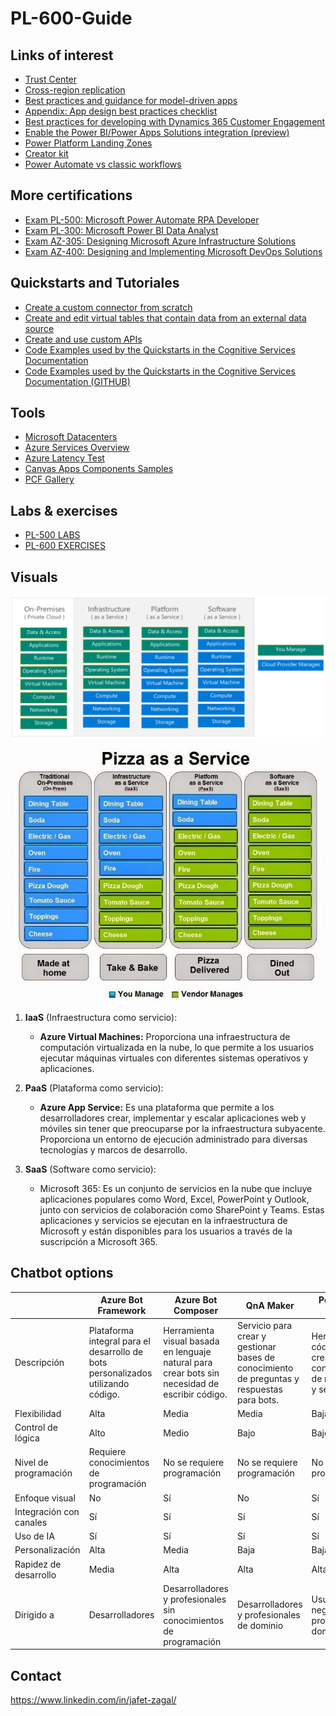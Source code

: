# PL-600-Guide

## Links of interest
- [Trust Center](https://www.microsoft.com/en-us/trust-center)
- [Cross-region replication](https://learn.microsoft.com/en-us/azure/reliability/cross-region-replication-azure)
- [Best practices and guidance for model-driven apps](https://learn.microsoft.com/en-gb/power-apps/developer/model-driven-apps/best-practices/)
- [Appendix: App design best practices checklist](https://learn.microsoft.com/en-gb/power-platform/developer/appsource/appendix-app-design-best-practices-checklist)
- [Best practices for developing with Dynamics 365 Customer Engagement](https://learn.microsoft.com/en-gb/dynamics365/customerengagement/on-premises/developer/best-practices-sdk?view=op-9-1)
- [Enable the Power BI/Power Apps Solutions integration (preview)](https://learn.microsoft.com/en-gb/power-bi/collaborate-share/service-power-bi-powerapps-integration-enable)
- [Power Platform Landing Zones](https://github.com/microsoft/industry/tree/main/foundations/powerPlatform)
- [Creator kit](https://learn.microsoft.com/en-us/power-platform/guidance/creator-kit/overview)
- [Power Automate vs classic workflows](https://learn.microsoft.com/en-us/power-automate/replace-workflows-with-flows#feature-capability-comparison)
<!-- - []() -->

## More certifications
- [Exam PL-500: Microsoft Power Automate RPA Developer](https://learn.microsoft.com/en-us/certifications/exams/pl-500/)
- [Exam PL-300: Microsoft Power BI Data Analyst](https://learn.microsoft.com/en-us/certifications/exams/pl-300/)
- [Exam AZ-305: Designing Microsoft Azure Infrastructure Solutions](https://learn.microsoft.com/en-us/certifications/exams/az-305/)
- [Exam AZ-400: Designing and Implementing Microsoft DevOps Solutions](https://learn.microsoft.com/en-us/certifications/exams/az-400/)
<!-- - []() -->

## Quickstarts and Tutoriales
- [Create a custom connector from scratch](https://learn.microsoft.com/en-us/connectors/custom-connectors/define-blank)
- [Create and edit virtual tables that contain data from an external data source](https://learn.microsoft.com/en-gb/power-apps/maker/data-platform/create-edit-virtual-entities)
- [Create and use custom APIs
](https://learn.microsoft.com/en-gb/power-apps/developer/data-platform/custom-api)
- [Code Examples used by the Quickstarts in the Cognitive Services Documentation](https://learn.microsoft.com/en-us/samples/azure-samples/cognitive-services-quickstart-code/cognitive-services-quickstart-code/)
- [Code Examples used by the Quickstarts in the Cognitive Services Documentation (GITHUB)](https://github.com/Azure-Samples/cognitive-services-quickstart-code/tree/master)
<!-- - []() -->

## Tools
- [Microsoft Datacenters](https://datacenters.microsoft.com/globe/explore?info=region_eastus)
- [Azure Services Overview](https://azurecharts.com/overview/?f=iaas)
- [Azure Latency Test](https://www.azurespeed.com/Azure/Latency)
- [Canvas Apps Components Samples](https://powerusers.microsoft.com/t5/Canvas-Apps-Components-Samples/bd-p/ComponentsGallery)
- [PCF Gallery](https://pcf.gallery/)
<!-- - []() -->

## Labs & exercises
- [PL-500 LABS](https://microsoftlearning.github.io/PL-500T00-Microsoft-Power-Automate-RPA-Developer/)
- [PL-600 EXERCISES](https://microsoftlearning.github.io/PL-600-Microsoft-Power-Platform-Solution-Architect/)


## Visuals

![](../../media/sharedresponsibilitymodel.png)

![](../../media/pizzaasaservice.jpg)


1. **IaaS** (Infraestructura como servicio): 
   - **Azure Virtual Machines:** Proporciona una infraestructura de computación virtualizada en la nube, lo que permite a los usuarios ejecutar máquinas virtuales con diferentes sistemas operativos y aplicaciones.

2. **PaaS** (Plataforma como servicio): 
   - **Azure App Service:** Es una plataforma que permite a los desarrolladores crear, implementar y escalar aplicaciones web y móviles sin tener que preocuparse por la infraestructura subyacente. Proporciona un entorno de ejecución administrado para diversas tecnologías y marcos de desarrollo.
   
3. **SaaS** (Software como servicio): 
   - Microsoft 365: Es un conjunto de servicios en la nube que incluye aplicaciones populares como Word, Excel, PowerPoint y Outlook, junto con servicios de colaboración como SharePoint y Teams. Estas aplicaciones y servicios se ejecutan en la infraestructura de Microsoft y están disponibles para los usuarios a través de la suscripción a Microsoft 365.


## Chatbot options


|                      | Azure Bot Framework                  | Azure Bot Composer                   | QnA Maker                             | Power Virtual Agents                 |
|----------------------|--------------------------------------|--------------------------------------|---------------------------------------|--------------------------------------|
| Descripción          | Plataforma integral para el desarrollo de bots personalizados utilizando código. | Herramienta visual basada en lenguaje natural para crear bots sin necesidad de escribir código. | Servicio para crear y gestionar bases de conocimiento de preguntas y respuestas para bots. | Herramienta sin código para crear bots conversacionales de manera rápida y sencilla. |
| Flexibilidad         | Alta                                 | Media                                | Media                                 | Baja                                 |
| Control de lógica    | Alto                                 | Medio                                | Bajo                                  | Bajo                                 |
| Nivel de programación| Requiere conocimientos de programación | No se requiere programación          | No se requiere programación           | No se requiere programación          |
| Enfoque visual       | No                                   | Sí                                   | No                                    | Sí                                   |
| Integración con canales| Sí                                | Sí                                   | Sí                                    | Sí                                   |
| Uso de IA            | Sí                                   | Sí                                   | Sí                                    | Sí                                   |
| Personalización      | Alta                                 | Media                                | Baja                                  | Baja                                 |
| Rapidez de desarrollo| Media                                | Alta                                 | Alta                                  | Alta                                 |
| Dirigido a           | Desarrolladores                       | Desarrolladores y profesionales sin conocimientos de programación | Desarrolladores y profesionales de dominio | Usuarios de negocios y profesionales de dominio |




## Contact

https://www.linkedin.com/in/jafet-zagal/